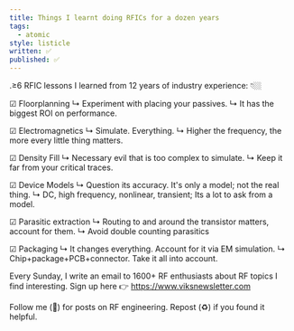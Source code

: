 ```yaml
---
title: Things I learnt doing RFICs for a dozen years
tags:
  - atomic
style: listicle
written: ✅
published: ✅
---
```

.≥6 RFIC lessons I learned from 12 years of industry experience: 👇🏼

☑︎ Floorplanning
↳ Experiment with placing your passives. 
↳ It has the biggest ROI on performance.

☑︎ Electromagnetics
↳ Simulate. Everything. 
↳ Higher the frequency, the more every little thing matters.

☑︎ Density Fill
↳ Necessary evil that is too complex to simulate. 
↳ Keep it far from your critical traces.

☑︎ Device Models
↳ Question its accuracy. It's only a model; not the real thing.
↳ DC, high frequency, nonlinear, transient; Its a lot to ask from a model.

☑︎ Parasitic extraction
↳ Routing to and around the transistor matters, account for them.
↳ Avoid double counting parasitics

☑︎ Packaging
↳ It changes everything. Account for it via EM simulation.
↳ Chip+package+PCB+connector. Take it all into account.

Every Sunday, I write an email to 1600+ RF enthusiasts about RF topics I find interesting. Sign up here 👉 https://www.viksnewsletter.com

Follow me (🔔) for posts on RF engineering.
Repost (♻️) if you found it helpful.